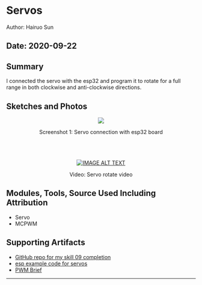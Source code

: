 #  Servos

Author: Hairuo Sun

Date: 2020-09-22
-----

## Summary
I connected the servo with the esp32 and program it to rotate for a full range in both clockwise and anti-clockwise directions.

## Sketches and Photos
<div align="center">
<img src="https://github.com/BU-EC444/Sun-Hairuo/blob/master/skills/cluster-1/09/images/servo.jpeg">
<p>Screenshot 1: Servo connection with esp32 board</p>
<br/>
<br/>
<br/>
<a href="https://www.youtube.com/watch?v=3Zgndw4shTY"><img src="https://i.ytimg.com/vi/3Zgndw4shTY/hqdefault.jpg" alt="IMAGE ALT TEXT"></a>
<p>Video: Servo rotate video</p>
</div>

## Modules, Tools, Source Used Including Attribution
* Servo
* MCPWM

## Supporting Artifacts
* [GitHub repo for my skill 09 completion](https://github.com/BU-EC444/Sun-Hairuo/blob/master/skills/cluster-1/09/)
* [esp example code for servos](https://github.com/espressif/esp-idf/tree/master/examples/peripherals/mcpwm/mcpwm_servo_control)
* [PWM Brief](http://whizzer.bu.edu/briefs/design-patterns/dp-pwm)

-----
